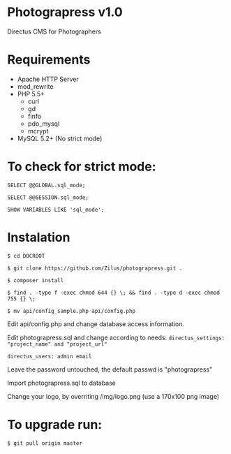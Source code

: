 # Photograpress v1.0
Directus CMS for Photographers

Requirements
====================
* Apache HTTP Server
*	mod_rewrite
*	PHP 5.5+
	*	curl
	*	gd
	*	finfo
	*	pdo_mysql
	*	mcrypt
*	MySQL 5.2+ (No strict mode)

To check for strict mode:
====================
`SELECT @@GLOBAL.sql_mode;`

`SELECT @@SESSION.sql_mode;`

`SHOW VARIABLES LIKE 'sql_mode';`

Instalation
====================
`$ cd DOCROOT`

`$ git clone https://github.com/Zilus/photograpress.git .`

`$ composer install`

`$ find . -type f -exec chmod 644 {} \; && find . -type d -exec chmod 755 {} \;`

`$ mv api/config_sample.php api/config.php`


Edit api/config.php and change database access information.

Edit photograpress.sql and change according to needs:
`directus_settings: "project_name" and "project_url"`

`directus_users: admin email`

Leave the password untouched, the default passwd is "photograpress"

Import photograpress.sql to database

Change your logo, by overriting /img/logo.png (use a 170x100 png image)

To upgrade run:
====================
`$ git pull origin master`
